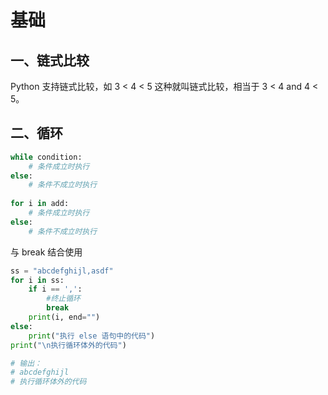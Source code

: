 # 基础

## 一、链式比较

Python 支持链式比较，如 3 < 4 < 5 这种就叫链式比较，相当于 3 < 4 and 4 < 5。

## 二、循环

```python
while condition:
	# 条件成立时执行
else:
	# 条件不成立时执行
    
for i in add:
    # 条件成立时执行
else:
    # 条件不成立时执行
```

与 break 结合使用

```python
ss = "abcdefghijl,asdf"
for i in ss:
    if i == ',':
        #终止循环
        break
    print(i, end="")
else:
    print("执行 else 语句中的代码")
print("\n执行循环体外的代码")

# 输出：
# abcdefghijl
# 执行循环体外的代码
```

